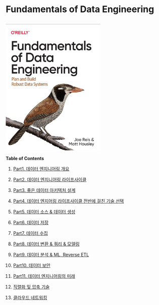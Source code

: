 # Fundamentals of Data Engineering

## 

<img src="./img/book.png" style="width: 300px; height: 400px">


**Table of Contents**

1. [Part1. 데이터 엔지니어링 개요]()

2. [Part2. 데이터 엔지니어링 라이프사이클]()

3. [Part3. 좋은 데이터 아키텍처 설계]()

4. [Part4. 데이터 엔지어링 라이프사이클 전반에 걸친 기술 선택]()

5.  [Part5. 데이터 소스 & 데이터 생성]()

6.  [Part6. 데이터 저장]()

7.  [Part7. 데이터 수집]()

8.  [Part8. 데이터 변환 & 쿼리 & 모델링]()

9.  [Part9. 데이터 분석 & ML, Reverse ETL]()

10.  [Part10. 데이터 보안]()

11.  [Part11. 데이터 엔지니어링의 미래]()

12.  [직렬화 및 압축 기술]()

13.  [클라우드 네트워킹]()

